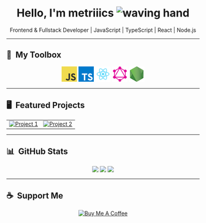 <h1 align="center">
  Hello, I'm metriiics <img src="https://media.giphy.com/media/hvRJCLFzcasrR4ia7z/giphy.gif" alt="waving hand" height="30" />
</h1>

<p align="center">
  Frontend & Fullstack Developer | JavaScript | TypeScript | React | Node.js
</p>

---

## 🧰 &nbsp;My Toolbox

<p align="center">
  <img alt="JavaScript" height="40" src="https://raw.githubusercontent.com/github/explore/80688e429a7d4ef2fca1e82350fe8e3517d3494d/topics/javascript/javascript.png" />
  <img alt="TypeScript" height="40" src="https://raw.githubusercontent.com/github/explore/80688e429a7d4ef2fca1e82350fe8e3517d3494d/topics/typescript/typescript.png" />
  <img alt="React" height="40" src="https://raw.githubusercontent.com/github/explore/80688e429a7d4ef2fca1e82350fe8e3517d3494d/topics/react/react.png" />
  <img alt="GraphQL" height="40" src="https://raw.githubusercontent.com/github/explore/5c058a388828bb5fde0bcafd4bc867b5bb3f26f3/topics/graphql/graphql.png" />
  <img alt="Node.js" height="40" src="https://raw.githubusercontent.com/github/explore/80688e429a7d4ef2fca1e82350fe8e3517d3494d/topics/nodejs/nodejs.png" />
</p>

---

## 🖥️ &nbsp;Featured Projects

<table>
  <tr>
    <td>
      <a href="https://github.com/metriiics/project-1">
        <img src="https://github-readme-stats.vercel.app/api/pin/?username=metriiics&repo=project-1&bg_color=0d1116&title_color=ce09ec&text_color=a4aacb&icon_color=007ec6" alt="Project 1" />
      </a>
    </td>
    <td>
      <a href="https://github.com/metriiics/project-2">
        <img src="https://github-readme-stats.vercel.app/api/pin/?username=metriiics&repo=project-2&bg_color=0d1116&title_color=ce09ec&text_color=a4aacb&icon_color=007ec6" alt="Project 2" />
      </a>
    </td>
  </tr>
</table>


---

## 📊 &nbsp;GitHub Stats

<p align="center">
  <img height="160em" src="https://github-readme-stats.vercel.app/api?username=metriiics&show_icons=true&count_private=true&theme=darcula&hide_border=true&bg_color=00000000" />
  <img height="160em" src="https://github-readme-stats.vercel.app/api/top-langs/?username=metriiics&layout=compact&hide_border=true&theme=darcula&bg_color=00000000&langs_count=6" />
  <img src="https://github-readme-streak-stats.herokuapp.com?user=metriiics&theme=darcula&hide_border=true&background=FFFFFF00" />
</p>

---

## ☕️ &nbsp;Support Me

<p align="center">
  <a href="https://www.buymeacoffee.com/metriiics">
    <img src="https://cdn.buymeacoffee.com/buttons/v2/default-orange.png" alt="Buy Me A Coffee" height="50" width="210" />
  </a>
</p>
